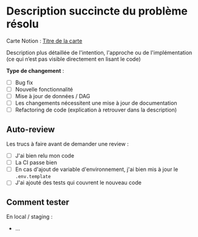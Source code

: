# Description succincte du problème résolu

Carte Notion : [Titre de la carte](https://notion.so/...)

Description plus détaillée de l'intention, l'approche ou de l'implémentation (ce qui n’est pas visible directement en lisant le code)

<!-- Cocher la/les case.s appropriée.s -->
**Type de changement** :

- [ ] Bug fix
- [ ] Nouvelle fonctionnalité
- [ ] Mise à jour de données / DAG
- [ ] Les changements nécessitent une mise à jour de documentation
- [ ] Refactoring de code (explication à retrouver dans la description)

## Auto-review

Les trucs à faire avant de demander une review :

- [ ] J'ai bien relu mon code
- [ ] La CI passe bien
- [ ] En cas d'ajout de variable d'environnement, j'ai bien mis à jour le `.env.template`
- [ ] J'ai ajouté des tests qui couvrent le nouveau code

## Comment tester

En local / staging :
- …

<!--

## Développement local

Dans le cas où il y a des instructions spécifiques pour garantir un local fonctionnel pour le reste de l'équipe

- …
 -->

<!--

## Déploiement

 Dans le cas où il y a des instructions spécifiques de déploiement

- …
 -->
